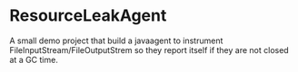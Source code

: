 ResourceLeakAgent
=================

A small demo project that build a javaagent to instrument FileInputStream/FileOutputStrem so they report itself if they are not closed at a GC time.